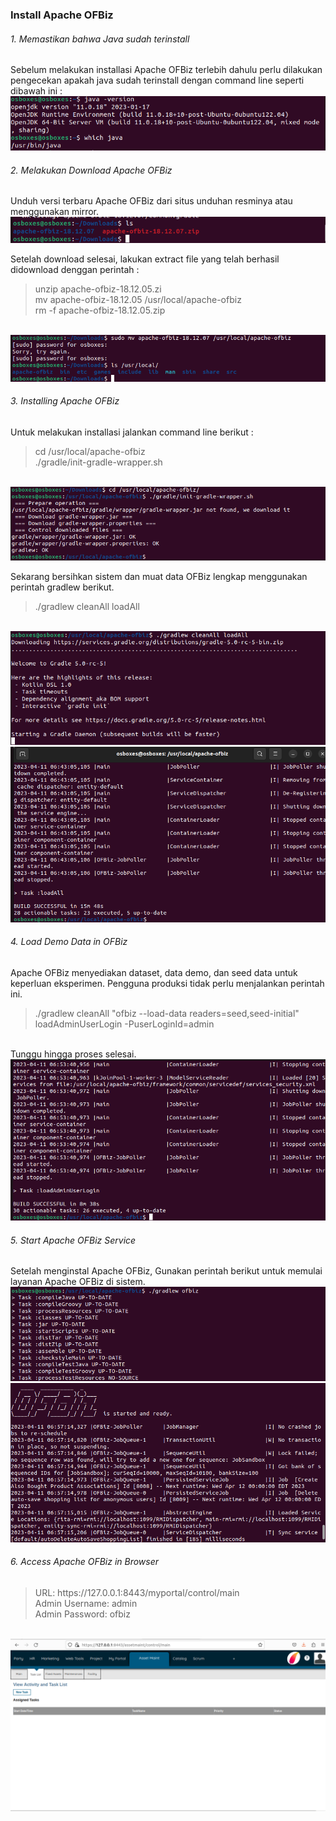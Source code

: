 ### Install Apache OFBiz
###### 1. Memastikan bahwa Java sudah terinstall
Sebelum melakukan installasi Apache OFBiz terlebih dahulu perlu dilakukan pengecekan apakah java sudah terinstall dengan command line seperti dibawah ini :</br>
<img src="https://github.com/tritutur/tekn-cloud-computing/blob/main/minggu-05/ofbiz-01.PNG"/></br>

###### 2. Melakukan Download Apache OFBiz</br>
Unduh versi terbaru Apache OFBiz dari situs unduhan resminya atau menggunakan mirror.</br>
<img src="https://github.com/tritutur/tekn-cloud-computing/blob/main/minggu-05/ofbiz-02.PNG"/></br>

Setelah download selesai, lakukan extract file yang telah berhasil didownload denggan perintah :</br>
<blockquote>unzip apache-ofbiz-18.12.05.zi</br> 
mv apache-ofbiz-18.12.05 /usr/local/apache-ofbiz</br>
rm -f apache-ofbiz-18.12.05.zip</blockquote></br>
<img src="https://github.com/tritutur/tekn-cloud-computing/blob/main/minggu-05/ofbiz-03.PNG"/></br>

###### 3. Installing Apache OFBiz</br>
Untuk melakukan installasi jalankan command line berikut :</br>
<blockquote>cd /usr/local/apache-ofbiz</br>
./gradle/init-gradle-wrapper.sh</blockquote></br>
<img src="https://github.com/tritutur/tekn-cloud-computing/blob/main/minggu-05/ofbiz-04.PNG"/></br>

Sekarang bersihkan sistem dan muat data OFBiz lengkap menggunakan perintah gradlew berikut.</br>
<blockquote>./gradlew cleanAll loadAll </blockquote></br>
<img src="https://github.com/tritutur/tekn-cloud-computing/blob/main/minggu-05/ofbiz-05.PNG"/></br>
<img src="https://github.com/tritutur/tekn-cloud-computing/blob/main/minggu-05/ofbiz-06.PNG"/></br>

###### 4. Load Demo Data in OFBiz</br>
Apache OFBiz menyediakan dataset, data demo, dan seed data untuk keperluan eksperimen. Pengguna produksi tidak perlu menjalankan perintah ini.</br>
<blockquote>./gradlew cleanAll "ofbiz --load-data readers=seed,seed-initial" loadAdminUserLogin -PuserLoginId=admin</blockquote></br>
Tunggu hingga proses selesai.</br>
<img src="https://github.com/tritutur/tekn-cloud-computing/blob/main/minggu-05/ofbiz-07.PNG"/></br>

###### 5. Start Apache OFBiz Service</br>
Setelah menginstal Apache OFBiz, Gunakan perintah berikut untuk memulai layanan Apache OFBiz di sistem.</br>
<img src="https://github.com/tritutur/tekn-cloud-computing/blob/main/minggu-05/ofbiz-08.PNG"/></br>
<img src="https://github.com/tritutur/tekn-cloud-computing/blob/main/minggu-05/ofbiz-09.PNG"/></br>

###### 6. Access Apache OFBiz in Browser</br>
<blockquote>URL: https://127.0.0.1:8443/myportal/control/main</br>
Admin Username: admin</br>
Admin Password: ofbiz</blockquote></br>
<img src="https://github.com/tritutur/tekn-cloud-computing/blob/main/minggu-05/ofbiz-10.PNG"/></br>